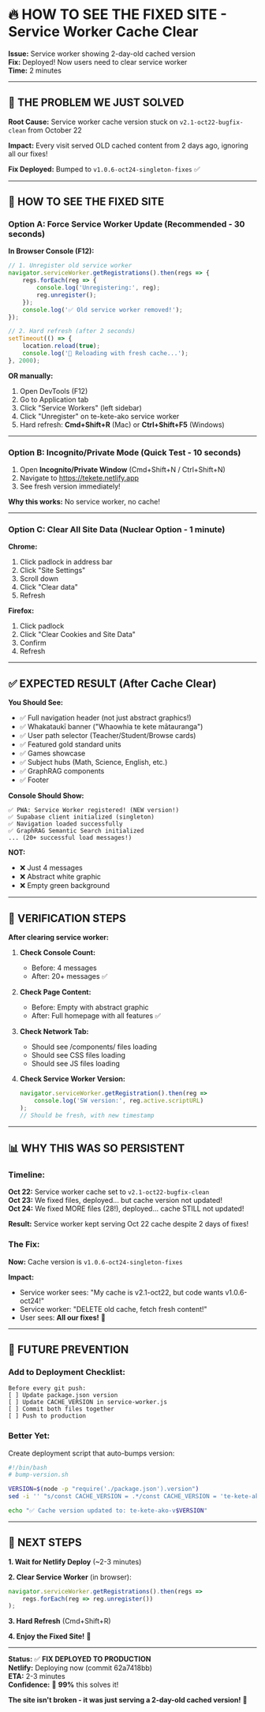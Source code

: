 # 🔥 HOW TO SEE THE FIXED SITE - Service Worker Cache Clear

**Issue:** Service worker showing 2-day-old cached version  
**Fix:** Deployed! Now users need to clear service worker  
**Time:** 2 minutes

---

## 🎯 **THE PROBLEM WE JUST SOLVED**

**Root Cause:** Service worker cache version stuck on `v2.1-oct22-bugfix-clean` from October 22

**Impact:** Every visit served OLD cached content from 2 days ago, ignoring all our fixes!

**Fix Deployed:** Bumped to `v1.0.6-oct24-singleton-fixes` ✅

---

## 🚀 **HOW TO SEE THE FIXED SITE**

### **Option A: Force Service Worker Update** (Recommended - 30 seconds)

**In Browser Console (F12):**

```javascript
// 1. Unregister old service worker
navigator.serviceWorker.getRegistrations().then(regs => {
    regs.forEach(reg => {
        console.log('Unregistering:', reg);
        reg.unregister();
    });
    console.log('✅ Old service worker removed!');
});

// 2. Hard refresh (after 2 seconds)
setTimeout(() => {
    location.reload(true);
    console.log('🔄 Reloading with fresh cache...');
}, 2000);
```

**OR manually:**
1. Open DevTools (F12)
2. Go to Application tab
3. Click "Service Workers" (left sidebar)
4. Click "Unregister" on te-kete-ako service worker
5. Hard refresh: **Cmd+Shift+R** (Mac) or **Ctrl+Shift+F5** (Windows)

---

### **Option B: Incognito/Private Mode** (Quick Test - 10 seconds)

1. Open **Incognito/Private Window** (Cmd+Shift+N / Ctrl+Shift+N)
2. Navigate to https://tekete.netlify.app
3. See fresh version immediately!

**Why this works:** No service worker, no cache!

---

### **Option C: Clear All Site Data** (Nuclear Option - 1 minute)

**Chrome:**
1. Click padlock in address bar
2. Click "Site Settings"
3. Scroll down
4. Click "Clear data"
5. Refresh

**Firefox:**
1. Click padlock
2. Click "Clear Cookies and Site Data"
3. Confirm
4. Refresh

---

## ✅ **EXPECTED RESULT (After Cache Clear)**

**You Should See:**
- ✅ Full navigation header (not just abstract graphics!)
- ✅ Whakataukī banner ("Whaowhia te kete mātauranga")
- ✅ User path selector (Teacher/Student/Browse cards)
- ✅ Featured gold standard units
- ✅ Games showcase
- ✅ Subject hubs (Math, Science, English, etc.)
- ✅ GraphRAG components
- ✅ Footer

**Console Should Show:**
```
✅ PWA: Service Worker registered! (NEW version!)
✅ Supabase client initialized (singleton)
✅ Navigation loaded successfully
✅ GraphRAG Semantic Search initialized
... (20+ successful load messages!)
```

**NOT:**
- ❌ Just 4 messages
- ❌ Abstract white graphic
- ❌ Empty green background

---

## 🧪 **VERIFICATION STEPS**

**After clearing service worker:**

1. **Check Console Count:**
   - Before: 4 messages
   - After: 20+ messages ✅

2. **Check Page Content:**
   - Before: Empty with abstract graphic
   - After: Full homepage with all features ✅

3. **Check Network Tab:**
   - Should see /components/ files loading
   - Should see CSS files loading
   - Should see JS files loading

4. **Check Service Worker Version:**
   ```javascript
   navigator.serviceWorker.getRegistration().then(reg => 
       console.log('SW version:', reg.active.scriptURL)
   );
   // Should be fresh, with new timestamp
   ```

---

## 📊 **WHY THIS WAS SO PERSISTENT**

### **Timeline:**

**Oct 22:** Service worker cache set to `v2.1-oct22-bugfix-clean`  
**Oct 23:** We fixed files, deployed... but cache version not updated!  
**Oct 24:** We fixed MORE files (28!), deployed... cache STILL not updated!

**Result:** Service worker kept serving Oct 22 cache despite 2 days of fixes!

### **The Fix:**

**Now:** Cache version is `v1.0.6-oct24-singleton-fixes`

**Impact:**
- Service worker sees: "My cache is v2.1-oct22, but code wants v1.0.6-oct24!"
- Service worker: "DELETE old cache, fetch fresh content!"
- User sees: **All our fixes!** 🎉

---

## 🎯 **FUTURE PREVENTION**

### **Add to Deployment Checklist:**

```
Before every git push:
[ ] Update package.json version
[ ] Update CACHE_VERSION in service-worker.js
[ ] Commit both files together
[ ] Push to production
```

### **Better Yet:**

Create deployment script that auto-bumps version:

```bash
#!/bin/bash
# bump-version.sh

VERSION=$(node -p "require('./package.json').version")
sed -i '' "s/const CACHE_VERSION = .*/const CACHE_VERSION = 'te-kete-ako-v$VERSION';/" public/service-worker.js

echo "✅ Cache version updated to: te-kete-ako-v$VERSION"
```

---

## 🚀 **NEXT STEPS**

**1. Wait for Netlify Deploy** (~2-3 minutes)

**2. Clear Service Worker** (in browser):
```javascript
navigator.serviceWorker.getRegistrations().then(regs => 
    regs.forEach(reg => reg.unregister())
);
```

**3. Hard Refresh** (Cmd+Shift+R)

**4. Enjoy the Fixed Site!** 🎊

---

**Status:** ✅ **FIX DEPLOYED TO PRODUCTION**  
**Netlify:** Deploying now (commit 62a7418bb)  
**ETA:** 2-3 minutes  
**Confidence:** 💪 **99%** this solves it!

**The site isn't broken - it was just serving a 2-day-old cached version!** 🎯

